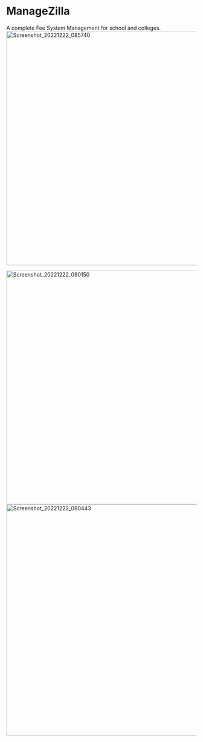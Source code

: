 # ManageZilla
 A complete Fee System Management for school and colleges.
<img width="619" alt="Screenshot_20221222_085740" src="https://user-images.githubusercontent.com/123233659/229716202-18ba592d-548b-4729-8f32-dc436c847198.png">

<img width="618" alt="Screenshot_20221222_090150" src="https://user-images.githubusercontent.com/123233659/229716409-f50068e2-ccbf-4eb1-9af2-c568bae71d58.png">


<img width="612" alt="Screenshot_20221222_090443" src="https://user-images.githubusercontent.com/123233659/229716452-5aaaa122-cfc6-440e-a1b8-dec39d359eb8.png">
